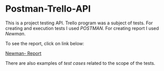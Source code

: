 # Postman-Trello-API
This is a project testing API. Trello program was a subject of tests. For creating and execution tests I used *POSTMAN*.
For creating report I used *Newman*.

To see the report, click on link below:

[Newman- Report](./newman/Trello%20API-2023-04-25-16-26-32-778-0.html)

There are also examples of *test cases* related to the scope of the tests.
